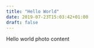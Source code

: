 ```yaml
---
title: "Hello World"
date: 2019-07-23T15:03:42+01:00
draft: false
---
```


Hello world photo content
